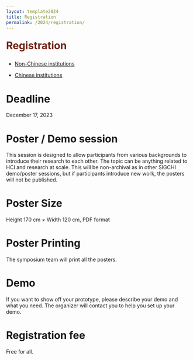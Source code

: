 ```yaml
---
layout: template2024
title: Registration
permalink: /2024/registration/
---
```


<div class="section-title">
    <h1 class="custom-h1">Registration</h1>
</div>

- [Non-Chinese institutions](/registration/system_non/)

- [Chinese institutions](/registration/system/)

# Deadline
December 17, 2023

# Poster / Demo session
This session is designed to allow participants from various backgrounds to introduce their research to each other.
The topic can be anything related to HCI and research at scale. This will be non-archival as in other SIGCHI demo/poster sessions, but if participants introduce new work, the posters will not be published.

# Poster Size
Height 170 cm × Width 120 cm, PDF format

# Poster Printing
The symposium team will print all the posters.

# Demo
If you want to show off your prototype, please describe your demo and what you need. The organizer will contact you to help you set up your demo.

# Registration fee
Free for all.


<style>
/* 如果你想让每个标题在一个特定的区域或者容器中居中，你也可以使用 .section-title 类： */
.section-title {
    text-align: center; /* 这会使容器内的所有元素居中 */
}

.custom-h1 {
    font-size: 2em; /* 或其他你需要的大小 */
    font-weight: bold; /* 使文本加粗 */
    color: #6f2316; /* 设置文本颜色为红色 */
    text-align: left; /* 居中文本 */
    margin: 0; /* 移除默认的边距 */
    padding: 10px 0; /* 可选：添加一些上下填充 */
}

.section-content-left {
    color: black; /* 设置文本颜色为黑色 */
    text-align: left; /* 居中文本 */
    margin: 0; /* 移除默认的边距 */
    padding: 10px 0; /* 可选：添加一些上下填充 */
    font-size: 1.5em; /* 设置字体大小，根据需要调整 */
}
</style>
